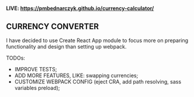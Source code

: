 #### LIVE: https://pmbednarczyk.github.io/currency-calculator/

## CURRENCY CONVERTER
I have decided to use Create React App module to focus more on preparing functionality and design than setting up webpack.

TODOs: 
- IMPROVE TESTS;
- ADD MORE FEATURES, LIKE: swapping currencies;
- CUSTOMIZE WEBPACK CONFIG (eject CRA, add path resolving, sass variables preload);